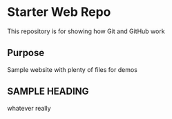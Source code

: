 # Starter Web Repo

This repository is for showing how Git and GitHub work

## Purpose

Sample website with plenty of files for demos

## SAMPLE HEADING

whatever really
